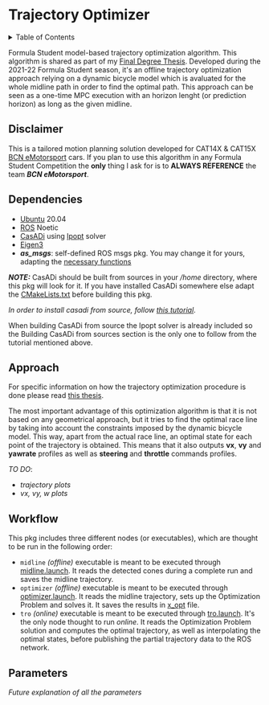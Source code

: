 # Trajectory Optimizer  
<details>
    <summary>Table of Contents</summary>
    <ol>
        <li>
        <a href="#disclaimer">Disclaimer</a>
        </li>
        <li><a href="#dependencies">Dependencies</a>
        </li>
        <li>
        <a href="#approach">Approach</a>
        </li>
        <li>
        <a href="#workflow">Workflow</a>
        </li>
        <li>
        <a href="#parameters">Parameters</a>
        </li>
    </ol>
</details>

Formula Student model-based trajectory optimization algorithm. This algorithm is shared as part of my [Final Degree Thesis](docs/tfg.pdf). Developed during the 2021-22 Formula Student season, it's an offline trajectory optimization approach relying on a dynamic bicycle model which is avaluated for the whole midline path in order to find the optimal path. This approach can be seen as a one-time MPC execution with an horizon lenght (or prediction horizon) as long as the given midline.

## Disclaimer
This is a tailored motion planning solution developed for CAT14X & CAT15X [BCN eMotorsport](https://bcnemotorsport.upc.edu) cars. If you plan to use this algorithm in any Formula Student Competition the **only** thing I ask for is to **ALWAYS REFERENCE** the team ___BCN eMotorsport___.

## Dependencies
* [Ubuntu](https://ubuntu.com/) 20.04
* [ROS](https://www.ros.org/) Noetic
* [CasADi](https://web.casadi.org/) using [Ipopt](https://coin-or.github.io/Ipopt/) solver
* [Eigen3](https://eigen.tuxfamily.org)
* ___as_msgs___: self-defined ROS msgs pkg. You may change it for yours, adapting the [necessary functions](include/TRO.hh)

___NOTE:___ CasADi should be built from sources in your _/home_ directory, where this pkg will look for it. If you have installed CasADi somewhere else adapt the [CMakeLists.txt](CMakeLists.txt) before building this pkg. 

_In order to install casadi from source, follow [this tutorial](https://github.com/casadi/casadi/wiki/InstallationLinux)_.

When building CasADi from source the Ipopt solver is already included so the Building CasADi from sources section is the only one to follow from the tutorial mentioned above.

## Approach
For specific information on how the trajectory optimization procedure is done please read [this thesis](docs/tfg.pdf).

The most important advantage of this optimization algorithm is that it is not based on any geometrical approach, but it tries to find the optimal race line by taking into account the constraints imposed by the dynamic bicycle model. This way, apart from the actual race line, an optimal state for each point of the trajectory is obtained. This means that it also outputs **vx**, **vy** and **yawrate** profiles as well as **steering** and **throttle** commands profiles. 

_TO DO_:
* _trajectory plots_
* _vx, vy, w plots_

## Workflow
This pkg includes three different nodes (or executables), which are thought to be run in the following order: 
* `midline` _(offline)_ executable is meant to be executed through [midline.launch](launch/midline.launch). It reads the detected cones during a complete run and saves the midline trajectory.
* `optimizer` _(offline)_ executable is meant to be executed through [optimizer.launch](launch/optimizer.launch). It reads the midline trajectory, sets up the Optimization Problem and solves it. It saves the results in [x_opt](data/x_opt.csv) file.
* `tro` _(online)_ executable is meant to be executed through [tro.launch](launch/tro.launch). It's the only node thought to run _online_. It reads the Optimization Problem solution and computes the optimal trajectory, as well as interpolating the optimal states, before publishing the partial trajectory data to the ROS network.

## Parameters
_Future explanation of all the parameters_